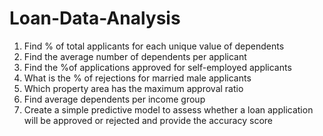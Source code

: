 # Loan-Data-Analysis


1. Find % of total applicants for each unique value of dependents
2. Find the average number of dependents per applicant
3. Find the %of applications approved for self-employed applicants
4. What is the % of rejections for married male applicants
5. Which property area has the maximum approval ratio
6. Find average dependents per income group
7. Create a simple predictive model to assess whether a loan application will be approved or rejected and provide the accuracy score
